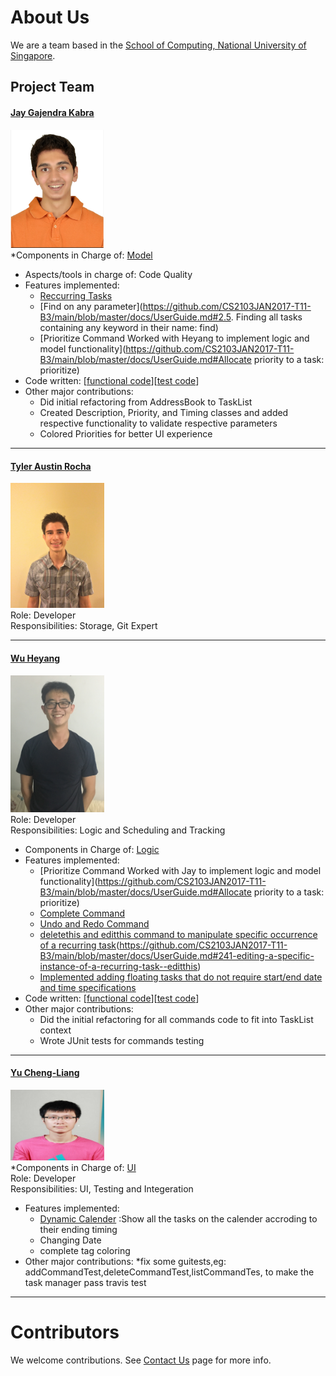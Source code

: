 # About Us

We are a team based in the [School of Computing, National University of Singapore](http://www.comp.nus.edu.sg).

## Project Team

#### [Jay Gajendra Kabra](https://github.com/jay500s)
<img src="images/jay500s.PNG" width="150"><br>
*Components in Charge of: [Model](https://github.com/CS2103JAN2017-T11-B3/main/blob/master/docs/DeveloperGuide.md#model-component) <br>
* Aspects/tools in charge of: Code Quality
* Features implemented:
    * [Reccurring Tasks]()
    * [Find on any parameter](https://github.com/CS2103JAN2017-T11-B3/main/blob/master/docs/UserGuide.md#2.5. Finding all tasks containing any keyword in their name: find)
    * [Prioritize Command Worked with Heyang to implement logic and model functionality](https://github.com/CS2103JAN2017-T11-B3/main/blob/master/docs/UserGuide.md#Allocate priority to a task: prioritize)
* Code written: [[functional code](A0164212U.md)][[test code](A0164212U.md)]
* Other major contributions:
    * Did initial refactoring from AddressBook to TaskList
    * Created Description, Priority, and Timing classes and added respective functionality to validate respective parameters
    * Colored Priorities for better UI experience

-----

#### [Tyler Austin Rocha](https://github.com/tylerrocha)
<img src="images/tylerrocha.jpg" width="150"><br>
Role: Developer <br>
Responsibilities: Storage, Git Expert

-----

#### [Wu Heyang](https://github.com/whyCaiJi)
<img src="images/whycaiji.jpg" width="150"><br>
Role: Developer <br>
Responsibilities: Logic and Scheduling and Tracking
* Components in Charge of: [Logic](https://github.com/CS2103JAN2017-T11-B3/main/blob/master/docs/DeveloperGuide.md#23-logic-component) <br>
* Features implemented:
    * [Prioritize Command Worked with Jay to implement logic and model functionality](https://github.com/CS2103JAN2017-T11-B3/main/blob/master/docs/UserGuide.md#Allocate priority to a task: prioritize)
    * [Complete Command](https://github.com/CS2103JAN2017-T11-B3/main/blob/master/docs/UserGuide.md#27-complete-a-task--complete)
    * [Undo and Redo Command]()
    * [deletethis and editthis command to manipulate specific occurrence of a recurring task](https://github.com/CS2103JAN2017-T11-B3/main/blob/master/docs/UserGuide.md#261-deleting-a-specific-instance-of-a-reccuring-task--deletethis)(https://github.com/CS2103JAN2017-T11-B3/main/blob/master/docs/UserGuide.md#241-editing-a-specific-instance-of-a-recurring-task--editthis)
    * [Implemented adding floating tasks that do not require start/end date and time specifications](https://github.com/CS2103JAN2017-T11-B3/main/blob/master/docs/UserGuide.md#22-adding-a-task-add)
* Code written: [[functional code](A0113795Y.md)][[test code](A0113795Y.md)]
* Other major contributions:
    * Did the initial refactoring for all commands code to fit into TaskList context
    * Wrote JUnit tests for commands testing

-----

#### [Yu Cheng-Liang](https://github.com/nuslarry)
<img src="images/chengliang.jpg" width="150"><br>
*Components in Charge of: [UI](https://github.com/CS2103JAN2017-T11-B3/main/blob/master/docs/DeveloperGuide.md#model-component) <br>
Role: Developer <br>
Responsibilities: UI, Testing and Integeration
* Features implemented:
    * [Dynamic Calender](images/Ui.png)  :Show all the tasks on the calender accroding to their ending timing
    * Changing Date
    * complete tag coloring
* Other major contributions:
    *fix some guitests,eg: addCommandTest,deleteCommandTest,listCommandTes, to make the task manager pass travis test



-----

# Contributors

We welcome contributions. See [Contact Us](ContactUs.md) page for more info.
